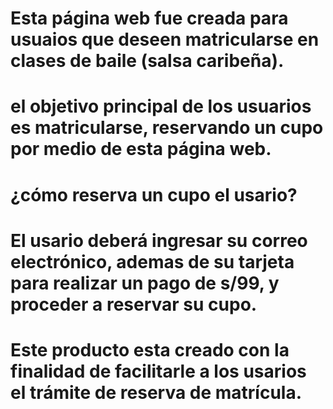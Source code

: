 # Esta página web fue creada para usuaios que deseen matricularse en clases de baile (salsa caribeña).
# el objetivo principal de los usuarios es matricularse, reservando un cupo por medio de esta página web.
# ¿cómo reserva un cupo el usario?
# El usario deberá ingresar su correo electrónico, ademas de su tarjeta para realizar un pago de s/99, y proceder a reservar su cupo.
# Este producto esta creado con la finalidad de facilitarle a los usarios el trámite de reserva de matrícula.
